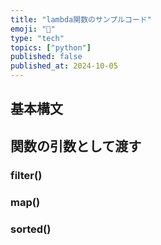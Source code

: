 ```yaml
---
title: "lambda関数のサンプルコード"
emoji: "🤖"
type: "tech"
topics: ["python"]
published: false
published_at: 2024-10-05
---
```


## 基本構文

## 関数の引数として渡す

### filter()

### map()

### sorted()
